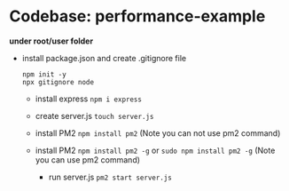 # Codebase: performance-example

**under root/user folder**

- install package.json and create .gitignore file 
  ```
  npm init -y 
  npx gitignore node
  ````

  - install express `npm i express` 

  - create server.js `touch server.js`

  - install PM2 `npm install pm2` (Note you can not use pm2 command)

  - install PM2 `npm install pm2 -g` or `sudo npm install pm2 -g` (Note you can use pm2 command)
    - run server.js `pm2 start server.js`
  


